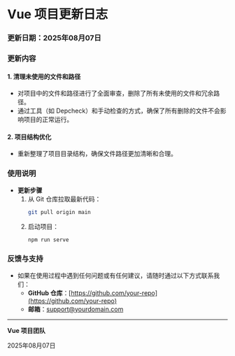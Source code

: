 # Vue 项目更新日志

### 更新日期：2025年08月07日

### 更新内容

#### 1. **清理未使用的文件和路径**
- 对项目中的文件和路径进行了全面审查，删除了所有未使用的文件和冗余路径。
- 通过工具（如 Depcheck）和手动检查的方式，确保了所有删除的文件不会影响项目的正常运行。

#### 2. **项目结构优化**
- 重新整理了项目目录结构，确保文件路径更加清晰和合理。

### 使用说明
- **更新步骤**
  1. 从 Git 仓库拉取最新代码：
     ```bash
     git pull origin main
     ```
  2. 启动项目：
     ```bash
     npm run serve
     ```

### 反馈与支持
- 如果在使用过程中遇到任何问题或有任何建议，请随时通过以下方式联系我们：
  - **GitHub 仓库**：[https://github.com/your-repo](https://github.com/your-repo)
  - **邮箱**：support@yourdomain.com

---

**Vue 项目团队**

2025年08月07日